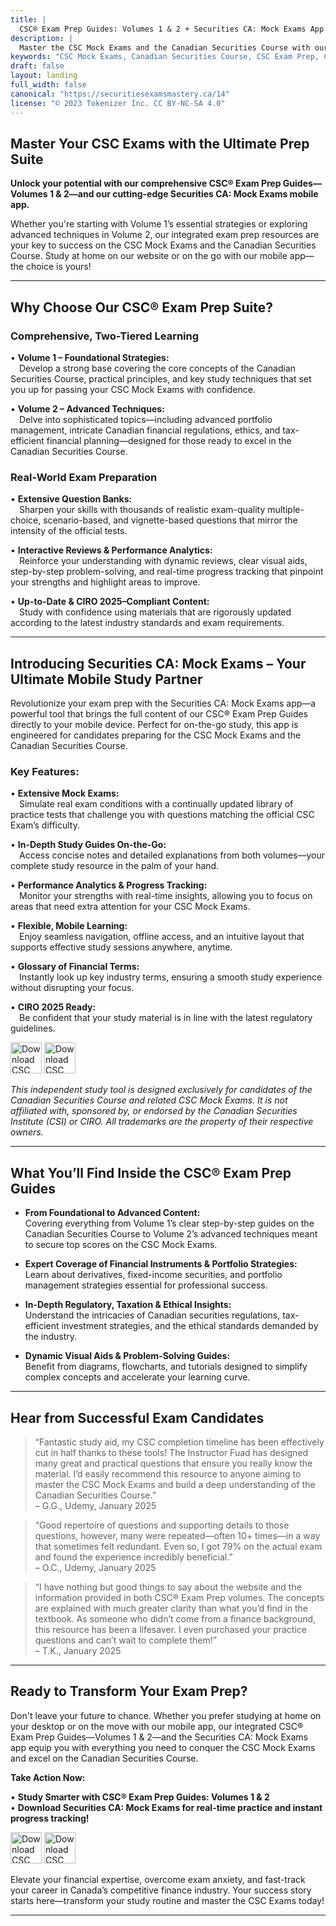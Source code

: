 ```yaml
---
title: |
  CSC® Exam Prep Guides: Volumes 1 & 2 + Securities CA: Mock Exams App
description: |
  Master the CSC Mock Exams and the Canadian Securities Course with our comprehensive CSC® Exam Prep Guides—Volumes 1 & 2—and the innovative Securities CA: Mock Exams mobile app. Enjoy in-depth content, realistic practice questions, expert strategies, and CIRO 2025–compliant updates whether you study online or on the go!
keywords: "CSC Mock Exams, Canadian Securities Course, CSC Exam Prep, Canadian Securities, CIRO 2025, Financial Exam Prep"
draft: false
layout: landing
full_width: false
canonical: "https://securitiesexamsmastery.ca/14"
license: "© 2023 Tokenizer Inc. CC BY-NC-SA 4.0"
---
```


## Master Your CSC Exams with the Ultimate Prep Suite

**Unlock your potential with our comprehensive CSC® Exam Prep Guides—Volumes 1 & 2—and our cutting-edge Securities CA: Mock Exams mobile app.**

Whether you're starting with Volume 1’s essential strategies or exploring advanced techniques in Volume 2, our integrated exam prep resources are your key to success on the CSC Mock Exams and the Canadian Securities Course. Study at home on our website or on the go with our mobile app—the choice is yours!

---

## Why Choose Our CSC® Exam Prep Suite?

### Comprehensive, Two-Tiered Learning

• **Volume 1 – Foundational Strategies:**  
 Develop a strong base covering the core concepts of the Canadian Securities Course, practical principles, and key study techniques that set you up for passing your CSC Mock Exams with confidence.

• **Volume 2 – Advanced Techniques:**  
 Delve into sophisticated topics—including advanced portfolio management, intricate Canadian financial regulations, ethics, and tax-efficient financial planning—designed for those ready to excel in the Canadian Securities Course.

### Real-World Exam Preparation

• **Extensive Question Banks:**  
 Sharpen your skills with thousands of realistic exam-quality multiple-choice, scenario-based, and vignette-based questions that mirror the intensity of the official tests.

• **Interactive Reviews & Performance Analytics:**  
 Reinforce your understanding with dynamic reviews, clear visual aids, step-by-step problem-solving, and real-time progress tracking that pinpoint your strengths and highlight areas to improve.

• **Up-to-Date & CIRO 2025–Compliant Content:**  
 Study with confidence using materials that are rigorously updated according to the latest industry standards and exam requirements.

---

## Introducing Securities CA: Mock Exams – Your Ultimate Mobile Study Partner

Revolutionize your exam prep with the Securities CA: Mock Exams app—a powerful tool that brings the full content of our CSC® Exam Prep Guides directly to your mobile device. Perfect for on-the-go study, this app is engineered for candidates preparing for the CSC Mock Exams and the Canadian Securities Course.

### Key Features:

• **Extensive Mock Exams:**  
 Simulate real exam conditions with a continually updated library of practice tests that challenge you with questions matching the official CSC Exam’s difficulty.

• **In-Depth Study Guides On-the-Go:**  
 Access concise notes and detailed explanations from both volumes—your complete study resource in the palm of your hand.

• **Performance Analytics & Progress Tracking:**  
 Monitor your strengths with real-time insights, allowing you to focus on areas that need extra attention for your CSC Mock Exams.

• **Flexible, Mobile Learning:**  
 Enjoy seamless navigation, offline access, and an intuitive layout that supports effective study sessions anywhere, anytime.

• **Glossary of Financial Terms:**  
 Instantly look up key industry terms, ensuring a smooth study experience without disrupting your focus.

• **CIRO 2025 Ready:**  
 Be confident that your study material is in line with the latest regulatory guidelines.


[<img src="https://upload.wikimedia.org/wikipedia/commons/3/3c/Download_on_the_App_Store_Badge.svg" height="50" alt="Download CSC Mock Exams: Securities CA on the App Store">](https://apps.apple.com/us/app/securities-ca-mock-exams/id1667869674)
[<img src="https://upload.wikimedia.org/wikipedia/commons/7/78/Google_Play_Store_badge_EN.svg" height="50" alt="Download CSC Mock Exams: Securities CA on Google Play">](https://play.google.com/store/apps/details?id=ca.tokenizer.cscexams)



*This independent study tool is designed exclusively for candidates of the Canadian Securities Course and related CSC Mock Exams. It is not affiliated with, sponsored by, or endorsed by the Canadian Securities Institute (CSI) or CIRO. All trademarks are the property of their respective owners.*

---

## What You’ll Find Inside the CSC® Exam Prep Guides

- **From Foundational to Advanced Content:**  
  Covering everything from Volume 1’s clear step-by-step guides on the Canadian Securities Course to Volume 2’s advanced techniques meant to secure top scores on the CSC Mock Exams.

- **Expert Coverage of Financial Instruments & Portfolio Strategies:**  
  Learn about derivatives, fixed-income securities, and portfolio management strategies essential for professional success.

- **In-Depth Regulatory, Taxation & Ethical Insights:**  
  Understand the intricacies of Canadian securities regulations, tax-efficient investment strategies, and the ethical standards demanded by the industry.

- **Dynamic Visual Aids & Problem-Solving Guides:**  
  Benefit from diagrams, flowcharts, and tutorials designed to simplify complex concepts and accelerate your learning curve.

---

## Hear from Successful Exam Candidates

> “Fantastic study aid, my CSC completion timeline has been effectively cut in half thanks to these tools! The Instructor Fuad has designed many great and practical questions that ensure you really know the material. I’d easily recommend this resource to anyone aiming to master the CSC Mock Exams and build a deep understanding of the Canadian Securities Course.”  
> – G.G., Udemy, January 2025

> “Good repertoire of questions and supporting details to those questions, however, many were repeated—often 10+ times—in a way that sometimes felt redundant. Even so, I got 79% on the actual exam and found the experience incredibly beneficial.”  
> – O.C., Udemy, January 2025

> “I have nothing but good things to say about the website and the information provided in both CSC® Exam Prep volumes. The concepts are explained with much greater clarity than what you’d find in the textbook. As someone who didn’t come from a finance background, this resource has been a lifesaver. I even purchased your practice questions and can’t wait to complete them!”  
> – T.K., January 2025

---

## Ready to Transform Your Exam Prep?

Don't leave your future to chance. Whether you prefer studying at home on your desktop or on the move with our mobile app, our integrated CSC® Exam Prep Guides—Volumes 1 & 2—and the Securities CA: Mock Exams app equip you with everything you need to conquer the CSC Mock Exams and excel on the Canadian Securities Course.

**Take Action Now:**

• **Study Smarter with CSC® Exam Prep Guides: Volumes 1 & 2**  
• **Download Securities CA: Mock Exams for real-time practice and instant progress tracking!**


[<img src="https://upload.wikimedia.org/wikipedia/commons/3/3c/Download_on_the_App_Store_Badge.svg" height="50" alt="Download CSC Mock Exams: Securities CA on the App Store">](https://apps.apple.com/us/app/securities-ca-mock-exams/id1667869674)
[<img src="https://upload.wikimedia.org/wikipedia/commons/7/78/Google_Play_Store_badge_EN.svg" height="50" alt="Download CSC Mock Exams: Securities CA on Google Play">](https://play.google.com/store/apps/details?id=ca.tokenizer.cscexams)



Elevate your financial expertise, overcome exam anxiety, and fast-track your career in Canada’s competitive finance industry. Your success story starts here—transform your study routine and master the CSC Exams today!

-----------------------------------------------------------

